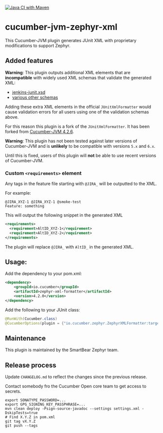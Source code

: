 [![Java CI with Maven](https://github.com/SmartBear/cucumber-jvm-zephyr-xml/workflows/Java%20CI%20with%20Maven/badge.svg)](https://github.com/SmartBear/cucumber-jvm-zephyr-xml/actions?query=workflow%3A%22Java+CI+with+Maven%22)

# cucumber-jvm-zephyr-xml

This Cucumber-JVM plugin generates JUnit XML with proprietary modifications to support Zephyr.

## Added features

**Warning**: This plugin outputs additional XML elements that are **incompatible**
with widely used XML schemas that validate the generated XML:

* [jenkins-junit.xsd](https://github.com/junit-team/junit5/blob/main/platform-tests/src/test/resources/jenkins-junit.xsd)
* [various other schemas](https://stackoverflow.com/questions/442556/spec-for-junit-xml-output)

Adding these extra XML elements in the official `JUnitXmlFormatter` would cause
validation errors for all users using one of the validation schemas above.

For this reason this plugin is a fork of the `JUnitXmlFormatter`. It has been forked from [Cucumber-JVM 4.2.6](https://github.com/cucumber/cucumber-jvm/blob/main/CHANGELOG.md#426-2019-03-06).

**Warning**: This plugin has not been tested against later versions of Cucumber-JVM
and is **unlikely** to be compatible with versions `5.x` and `6.x`.

Until this is fixed, users of this plugin will **not** be able to use recent versions
of Cucumber-JVM.

### Custom `<requirements>` element

Any tags in the feature file starting with `@JIRA_` will be outputted to the XML.

For example:

```gherkin
@JIRA_XYZ-1 @JIRA_XYZ-1 @smoke-test
Feature: something
```

This will output the following snippet in the generated XML

```xml
<requirements>
  <requirement>AltID_XYZ-1</requirement>
  <requirement>AltID_XYZ-2</requirement>
</requirements>
```

The plugin will replace `@JIRA_` with `AltID_` in the generated XML.

## Usage:

Add the dependency to your pom.xml:

```xml
<dependency>
    <groupId>io.cucumber</groupId>
    <artifactId>zephyr-xml-formatter</artifactId>
    <version>4.2.0</version>
</dependency>
```

Add the following to your JUnit class:

```java
@RunWith(Cucumber.class)
@CucumberOptions(plugin = {"io.cucumber.zephyr.ZephyrXMLFormatter:target/zephyr.xml"})
```

## Maintenance

This plugin is maintained by the SmartBear Zephyr team.

## Release process

Update `CHANGELOG.md` to reflect the changes since the previous release.

Contact somebody fro the Cucumber Open core team to get access to secrets.

    export SONATYPE_PASSWORD=...
    export GPG_SIGNING_KEY_PASSPHRASE=...
    mvn clean deploy -Psign-source-javadoc --settings settings.xml -DskipTests=true
    # Find X.Y.Z in pom.xml
    git tag vX.Y.Z
    git push --tags
